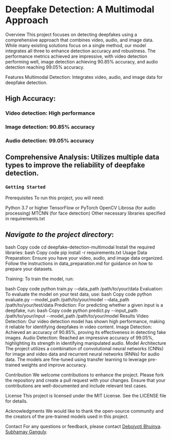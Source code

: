 # Deepfake Detection: A Multimodal Approach
Overview
This project focuses on detecting deepfakes using a comprehensive approach that combines video, audio, and image data. While many existing solutions focus on a single method, our model integrates all three to enhance detection accuracy and robustness. The performance metrics achieved are impressive, with video detection performing well, image detection achieving 90.85% accuracy, and audio detection reaching 99.05% accuracy.

Features
Multimodal Detection: Integrates video, audio, and image data for deepfake detection.
## High Accuracy:
### Video detection: High performance
### Image detection: 90.85% accuracy
### Audio detection: 99.05% accuracy
## Comprehensive Analysis: Utilizes multiple data types to improve the reliability of deepfake detection.
### `Getting Started`
Prerequisites
To run this project, you will need:

Python 3.7 or higher
TensorFlow or PyTorch
OpenCV
Librosa (for audio processing)
MTCNN (for face detection)
Other necessary libraries specified in requirements.txt

## _Navigate to the project directory_:
bash
Copy code
cd deepfake-detection-multimodal
Install the required libraries:
bash
Copy code
pip install -r requirements.txt
Usage
Data Preparation: Ensure you have your video, audio, and image data organized. Follow the instructions in data_preparation.md for guidance on how to prepare your datasets.

Training: To train the model, run:

bash
Copy code
python train.py --data_path /path/to/your/data
Evaluation: To evaluate the model on your test data, use:
bash
Copy code
python evaluate.py --model_path /path/to/your/model --data_path /path/to/your/test/data
Prediction: For predicting whether a given input is a deepfake, run:
bash
Copy code
python predict.py --input_path /path/to/your/input --model_path /path/to/your/model
Results
Video Detection: Our video detection model has shown high performance, making it reliable for identifying deepfakes in video content.
Image Detection: Achieved an accuracy of 90.85%, proving its effectiveness in detecting fake images.
Audio Detection: Reached an impressive accuracy of 99.05%, highlighting its strength in identifying manipulated audio.
Model Architecture
The project utilizes a combination of convolutional neural networks (CNNs) for image and video data and recurrent neural networks (RNNs) for audio data. The models are fine-tuned using transfer learning to leverage pre-trained weights and improve accuracy.

Contribution
We welcome contributions to enhance the project. Please fork the repository and create a pull request with your changes. Ensure that your contributions are well-documented and include relevant test cases.

License
This project is licensed under the MIT License. See the LICENSE file for details.

Acknowledgments
We would like to thank the open-source community and the creators of the pre-trained models used in this project.

Contact
For any questions or feedback, please contact 
[Debojyoti Bhuinya]([bhuinyadebojyoti@gmail.com](https://debojyotibhuinya-portfolio.netlify.app/)).
[Subhamay Ganguly](https://www.linkedin.com/in/subhamay-ganguly-526972248/).
